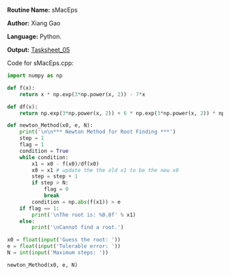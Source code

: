 **Routine Name:** sMacEps  

**Author:** Xiang Gao 

**Language:** Python.

**Output:** [Tasksheet_05](https://github.com/GoByMark/math4610/blob/main/Homework_Tasks/Tasksheet_05/Tasksheet%2005.pdf)

Code for sMacEps.cpp:  
```Python
import numpy as np

def f(x):
    return x * np.exp(3*np.power(x, 2)) - 7*x

def df(x):
    return np.exp(3*np.power(x, 2)) + 6 * np.exp(3*np.power(x, 2)) * np.power(x, 2) - 7

def newton_Method(x0, e, N):
    print('\n\n*** Newton Method for Root Finding ***')
    step = 1
    flag = 1
    condition = True
    while condition:
        x1 = x0 - f(x0)/df(x0)
        x0 = x1 # update the the old x1 to be the new x0
        step = step + 1
        if step > N:
            flag = 0
            break
        condition = np.abs(f(x1)) > e
    if flag == 1:
        print('\nThe root is: %0.8f' % x1)
    else:
        print('\nCannot find a root.')

x0 = float(input('Guess the root: '))
e = float(input('Tolerable error: '))
N = int(input('Maximum steps: '))

newton_Method(x0, e, N)
```
